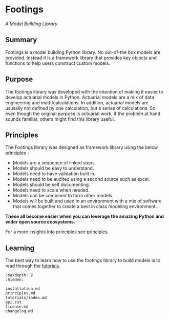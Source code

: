 
# Footings

*A Model Building Library*

## Summary

Footings is a model building Python library. No out-of-the box models are provided. Instead it is a framework library that provides key objects and functions to help users  construct custom models.

## Purpose

The footings library was developed with the intention of making it easier to develop actuarial models in Python. Actuarial models are a mix of data engineering and math/calculations. In addition, actuarial models are ususally not defined by one calculation, but a series of calculations. So even though the original purpose is actuarial work, if the problem at hand sounds familiar, others might find this library useful.

## Principles

The Footings library was designed as framework library using the below principles -

- Models are a sequence of linked steps.
- Models should be easy to understand.
- Models need to have validation built in.
- Models need to be audited using a second source such as excel.
- Models should be self documenting.
- Models need to scale when needed.
- Models can be combined to form other models.
- Models will be built and used in an environment with a mix of software that comes together to create a best in class modeling environment.

**These all become easier when you can leverage the amazing Python and wider open source ecosystems.**

For a more insights into principles see [principles](principles.md)

## Learning

The best way to learn how to use the footings library to build models is to read through the [tutorials](tutorials/index.md).


```{toctree}
:maxdepth: 2
:hidden:

installation.md
principles.md
tutorials/index.md
api.rst
license.md
changelog.md
```
